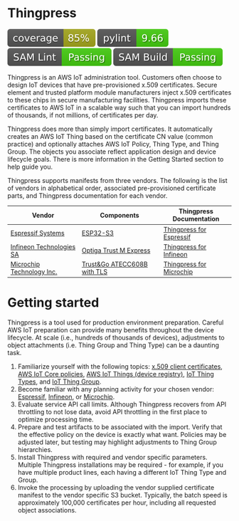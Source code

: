 # Thingpress

![Coverage](coverage.svg)
![pylint](linting.svg)
![samlint](samlint.svg)
![sambuild](sambuild.svg)

Thingpress is an AWS IoT administration tool. Customers often choose to design IoT devices that have pre-provisioned x.509 certificates. Secure element and trusted platform module manufacturers inject x.509 certificates to these chips in secure manufacturing facilities. Thingpress imports these certificates to AWS IoT in a scalable way such that you can import hundreds of thousands, if not millions, of certificates per day.

Thingpress does more than simply import certificates. It automatically creates an AWS IoT Thing based on the certificate CN value (common practice) and optionally attaches AWS IoT Policy, Thing Type, and Thing Group. The objects you associate reflect application design and device lifecycle goals. There is more information in the Getting Started section to help guide you.

Thingpress supports manifests from three vendors. The following is the list
of vendors in alphabetical order, associated pre-provisioned certificate
parts, and Thingpress  documentation for each vendor.

| Vendor    | Components | Thingpress<br/>Documentation | 
| --------- | ---------- | ---------------------------- |
| [Espressif Systems](https://www.espressif.com/) | [ESP32-S3](https://www.espressif.com/en/products/socs/esp32-s3) | [Thingpress for Espressif](doc/espressif.md) |
| [Infineon Technologies SA](https://www.infineon.com/) | [Optiga Trust M Express](https://www.infineon.com/cms/en/product/security-smart-card-solutions/optiga-embedded-security-solutions/optiga-trust/optiga-trust-m-express/)| [Thingpress for Infineon](doc/infineon.md) |
| [Microchip Technology Inc.](https://www.microchip.com/) | [Trust&Go ATECC608B with TLS](https://www.microchip.com/en-us/products/security/trust-platform/trust-and-go/trust-and-go-tls) | [Thingpress for Microchip](doc/microchip.md) |

# Getting started

Thingpress is a tool used for production environment preparation.
Careful AWS IoT preparation can provide many benefits throughout
the device lifecycle. At scale (i.e., hundreds of thousands of
devices), adjustments to object attachments (i.e. Thing Group and
Thing Type) can be a daunting task.

1. Familiarize yourself with the following topics:
   [x.509 client certificates](https://docs.aws.amazon.com/iot/latest/developerguide/x509-client-certs.html),
   [AWS IoT Core policies](https://docs.aws.amazon.com/iot/latest/developerguide/iot-policies.html),
   [AWS IoT Things (device registry)](https://docs.aws.amazon.com/iot/latest/developerguide/thing-registry.html), 
   [IoT Thing Types](https://docs.aws.amazon.com/iot/latest/developerguide/thing-types.html), and
   [IoT Thing Group](https://docs.aws.amazon.com/iot/latest/developerguide/thing-groups.html).
2. Become familiar with any planning activity for your chosen vendor: [Espressif](doc/espressif.md), [Infineon](doc/infineon.md), or [Microchip](doc/microchip.md).
3. Evaluate service API call limits. Although Thingpress recovers from
   API throttling to not lose data, avoid API throttling in the
   first place to optimize processing time.
3. Prepare and test artifacts to be associated with the import.
   Verify that the effective policy on the device is exactly what
   want. Policies may be adjusted later, but testing may highlight
   adjustments to Thing Group hierarchies.
4. Install Thingpress with required and vendor specific parameters.
   Multiple Thingpress installations may be required - for example,
   if you have multiple product lines, each having a different
   IoT Thing Type and Group.
5. Invoke the processing by uploading the vendor supplied certificate
   manifest to the vendor specific S3 bucket. Typically, the batch
   speed is approximately 100,000 certificates per hour, including
   all requested object associations.

